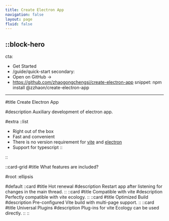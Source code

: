 ```yaml
---
title: Create Electron App
navigation: false
layout: page
fluid: false
---
```


::block-hero
---
cta:
  - Get Started
  - /guide/quick-start
secondary:
  - Open on GitHub →
  - https://github.com/zhaogongchengsi/create-electron-app
snippet: npm install @zzhaon/create-electron-app
---

#title
Create Electron App

#description
Auxiliary development of electron app.

#extra
  ::list
  - Right out of the box
  - Fast and convenient
  - There is no version requirement for [vite](https://vitejs.dev/) and [electron](www.electronjs.org)
  - Support for typescript
  ::

::

::card-grid
#title
What features are included?

#root
:ellipsis

#default
  ::card
  #title
  Hot renewal
  #description
  Restart app after listening for changes in the main thread.
  ::
  ::card
  #title
  Compatible with vite
  #description
  Perfectly compatible with vite ecology.
  ::
  ::card
  #title
  Optimized Build
  #description
  Pre-configured Vite build with multi-page support.
  ::
  ::card
  #title
   Universal Plugins
  #description
   Plug-ins for vite Ecology can be used directly.
  ::
::